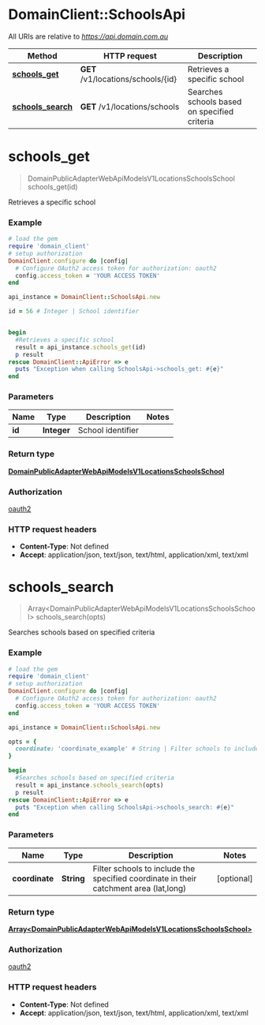 # DomainClient::SchoolsApi

All URIs are relative to *https://api.domain.com.au*

Method | HTTP request | Description
------------- | ------------- | -------------
[**schools_get**](SchoolsApi.md#schools_get) | **GET** /v1/locations/schools/{id} | Retrieves a specific school
[**schools_search**](SchoolsApi.md#schools_search) | **GET** /v1/locations/schools | Searches schools based on specified criteria


# **schools_get**
> DomainPublicAdapterWebApiModelsV1LocationsSchoolsSchool schools_get(id)

Retrieves a specific school

### Example
```ruby
# load the gem
require 'domain_client'
# setup authorization
DomainClient.configure do |config|
  # Configure OAuth2 access token for authorization: oauth2
  config.access_token = 'YOUR ACCESS TOKEN'
end

api_instance = DomainClient::SchoolsApi.new

id = 56 # Integer | School identifier


begin
  #Retrieves a specific school
  result = api_instance.schools_get(id)
  p result
rescue DomainClient::ApiError => e
  puts "Exception when calling SchoolsApi->schools_get: #{e}"
end
```

### Parameters

Name | Type | Description  | Notes
------------- | ------------- | ------------- | -------------
 **id** | **Integer**| School identifier | 

### Return type

[**DomainPublicAdapterWebApiModelsV1LocationsSchoolsSchool**](DomainPublicAdapterWebApiModelsV1LocationsSchoolsSchool.md)

### Authorization

[oauth2](../README.md#oauth2)

### HTTP request headers

 - **Content-Type**: Not defined
 - **Accept**: application/json, text/json, text/html, application/xml, text/xml



# **schools_search**
> Array&lt;DomainPublicAdapterWebApiModelsV1LocationsSchoolsSchool&gt; schools_search(opts)

Searches schools based on specified criteria

### Example
```ruby
# load the gem
require 'domain_client'
# setup authorization
DomainClient.configure do |config|
  # Configure OAuth2 access token for authorization: oauth2
  config.access_token = 'YOUR ACCESS TOKEN'
end

api_instance = DomainClient::SchoolsApi.new

opts = { 
  coordinate: 'coordinate_example' # String | Filter schools to include the specified coordinate in their catchment area (lat,long)
}

begin
  #Searches schools based on specified criteria
  result = api_instance.schools_search(opts)
  p result
rescue DomainClient::ApiError => e
  puts "Exception when calling SchoolsApi->schools_search: #{e}"
end
```

### Parameters

Name | Type | Description  | Notes
------------- | ------------- | ------------- | -------------
 **coordinate** | **String**| Filter schools to include the specified coordinate in their catchment area (lat,long) | [optional] 

### Return type

[**Array&lt;DomainPublicAdapterWebApiModelsV1LocationsSchoolsSchool&gt;**](DomainPublicAdapterWebApiModelsV1LocationsSchoolsSchool.md)

### Authorization

[oauth2](../README.md#oauth2)

### HTTP request headers

 - **Content-Type**: Not defined
 - **Accept**: application/json, text/json, text/html, application/xml, text/xml



